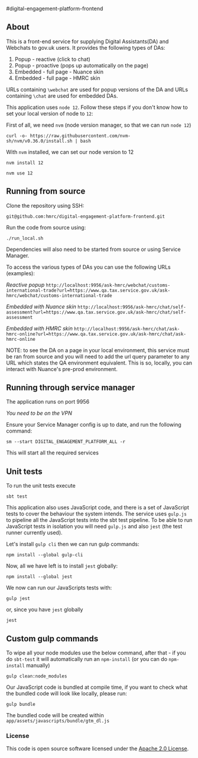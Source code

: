 #digital-engagement-platform-frontend

## About
This is a front-end service for supplying Digital Assistants(DA) and Webchats to gov.uk users. It provides the following types of DAs:

1) Popup - reactive (click to chat)
2) Popup - proactive (pops up automatically on the page)
3) Embedded - full page - Nuance skin
4) Embedded - full page - HMRC skin

URLs containing `\webchat` are used for popup versions of the DA and URLs containing `\chat` are used for embedded DAs.

This application uses `node 12`. Follow these steps if you don't know how to set your local version of node to `12`:

First of all, we need `nvm` (node version manager, so that we can run `node 12`)

```
curl -o- https://raw.githubusercontent.com/nvm-sh/nvm/v0.36.0/install.sh | bash
```

With `nvm` installed, we can set our node version to 12

```
nvm install 12
```

```
nvm use 12
```

## Running from source
Clone the repository using SSH:

`git@github.com:hmrc/digital-engagement-platform-frontend.git`

Run the code from source using:

`./run_local.sh`

Dependencies will also need to be started from source or using Service Manager.

To access the various types of DAs you can use the following URLs (examples):

*Reactive popup*
`http://localhost:9956/ask-hmrc/webchat/customs-international-trade?url=https://www.qa.tax.service.gov.uk/ask-hmrc/webchat/customs-international-trade`

*Embedded with Nuance skin*
`http://localhost:9956/ask-hmrc/chat/self-assessment?url=https://www.qa.tax.service.gov.uk/ask-hmrc/chat/self-assessment`

*Embedded with HMRC skin*
`http://localhost:9956/ask-hmrc/chat/ask-hmrc-online?url=https://www.qa.tax.service.gov.uk/ask-hmrc/chat/ask-hmrc-online`

NOTE: to see the DA on a page in your local environment, this service must be ran from source and you will need to add the url query parameter to any URL which states the QA environment equivalent. This is so, locally, you can interact with Nuance's pre-prod environment.

## Running through service manager
The application runs on port 9956

*You need to be on the VPN*

Ensure your Service Manager config is up to date, and run the following command:

`sm --start DIGITAL_ENGAGEMENT_PLATFORM_ALL -r`

This will start all the required services

## Unit tests

To run the unit tests execute

```
sbt test
```

This application also uses JavaScript code, and there is a set of JavaScript tests to cover the behaviour the system intends. The service uses `gulp.js` to pipeline all the JavaScript tests into the sbt test pipeline. To be able to run JavaScript tests in isolation you will need `gulp.js` and also `jest` (the test runner currently used). 

Let's install `gulp cli` then we can run gulp commands:

```
npm install --global gulp-cli
```

Now, all we have left is to install `jest` globally:

```
npm install --global jest
```

We now can run our JavaScripts tests with:
```
gulp jest
```
or, since you have `jest` globally
```
jest
```

## Custom gulp commands

To wipe all your node modules use the below command, after that - if you do `sbt-test` it will automatically run an `npm-install` (or you can do `npm-install` manually)

```
gulp clean:node_modules
```

Our JavaScript code is bundled at compile time, if you want to check what the bundled code will look like locally, please run:

```
gulp bundle
```

The bundled code will be created within `app/assets/javascripts/bundle/gtm_dl.js`

### License

This code is open source software licensed under the [Apache 2.0 License]("http://www.apache.org/licenses/LICENSE-2.0.html").
